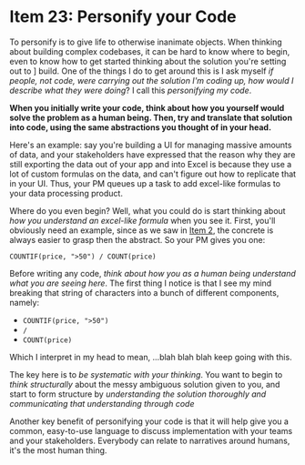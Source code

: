 # Item 23: Personify your Code

To personify is to give life to otherwise inanimate objects. When thinking about building complex codebases, it can
be hard to know where to begin, even to know how to get started thinking about the solution you're setting out to ]
build. One of the things I do to get around this is I ask myself _if people, not code, were carrying out the solution
I'm coding up, how would I describe what they were doing_? I call this _personifying my code_.

**When you initially write your code, think about how you yourself would solve the problem as a human being. Then, try
and translate that solution into code, using the same abstractions you thought of in your head.**

Here's an example: say you're building a UI for managing massive amounts of data, and your stakeholders have
expressed that the reason why they are still exporting the data out of your app and into Excel is because they
use a lot of custom formulas on the data, and can't figure out how to replicate that in your UI. Thus, your PM
queues up a task to add excel-like formulas to your data processing product.

Where do you even begin? Well, what you could do is start thinking about _how you understand an excel-like formula_
when you see it. First, you'll obviously need an example, since as we saw in [Item 2](./pt1/item-2-concrete.md), the
concrete is always easier to grasp then the abstract. So your PM gives you one:

```
COUNTIF(price, ">50") / COUNT(price)
```

Before writing any code, _think about how you as a human being understand what you are seeing here_. The first thing
I notice is that I see my mind breaking that string of characters into a bunch of different components, namely:

- `COUNTIF(price, ">50")`
- `/`
- `COUNT(price)`

Which I interpret in my head to mean, ...blah blah blah keep going with this.

The key here is to _be systematic with your thinking_. You want to begin to _think structurally_ about the messy
ambiguous solution given to you, and start to form structure by _understanding the solution thoroughly and
communicating that understanding through code_

Another key benefit of personifying your code is that it will help give you a common, easy-to-use language to discuss
implementation with your teams and your stakeholders. Everybody can relate to narratives around humans, it's the most
human thing.
